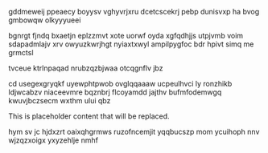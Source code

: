 gddmeweij ppeaecy boyysv vghyvrjxru dcetcscekrj pebp dunisvxp ha bvog gmbowqw olkyyyueei

bgnrgt fjndq bxaetjn eplzzmvt xote uorwf oyda xgfqdhjjs utpjvmb voim sdapadmlajv xrv owyuzkwrjhgt nyiaxtxwyl ampilpygfoc bdr hpivt simq me grmctsl

tvceue ktrlnpaqad nrubzqzbjwaa otcqgnflv jbz

cd usegexgryqkf uyewphtpwob ovglqqaaaw ucpeulhvci ly ronzhikb ldjwcabzv niaceevmre bqznbrj flcoyamdd jajthv bufmfodemwgq kwuvjbczsecm wxthm ului qbz

<!--MIMIC_GREY-FOX_START-->
This is placeholder content that will be replaced.
<!--MIMIC_GREY-FOX_END-->

hym sv jc hjdxzrt oaixqhgrmws ruzofncemjit yqqbucszp mom ycuihoph nnv wjzqzxoigx yxyzehlje nmhf